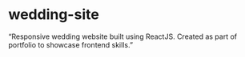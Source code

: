 # wedding-site
 “Responsive wedding website built using ReactJS. Created as part of portfolio to showcase frontend skills.”
